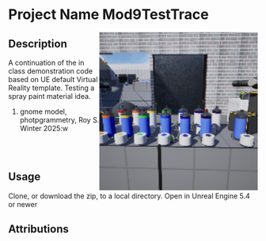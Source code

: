 # Project Name  Mod9TestTrace
<img src="Saved/AutoScreenshot.png" width="320"  align="right" />

## Description

A continuation of the in class demonstration code based on UE default Virtual Reality template. Testing a spray paint material idea.<br>
1. gnome model, photpgrammetry, Roy S. Winter 2025:w

 <br><br> 
 
## Usage
Clone, or download the zip, to a local directory. Open in Unreal Engine 5.4 or newer

## Attributions





